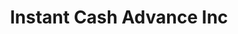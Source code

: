 ---
title: Instant Cash Advance Inc
slug: instant-cash-advance-inc
updated-on: '2024-05-30T13:44:31.749Z'
created-on: '2024-05-30T13:41:46.671Z'
published-on: '2024-05-30T13:54:32.469Z'
f_city-state-2:
- cms/city/indianola-ia.md
- cms/city/oskaloosa-ia.md
- cms/city/ottumwa-ia.md
f_locations:
- cms/payday-loan/instant-cash-advance-inc-19685.md
- cms/payday-loan/instant-cash-advance-inc-19686.md
- cms/payday-loan/instant-cash-advance-inc-19687.md
- cms/payday-loan/instant-cash-advance-inc-19688.md
f_states:
- cms/state/iowa.md
layout: '[company].html'
tags: company
---